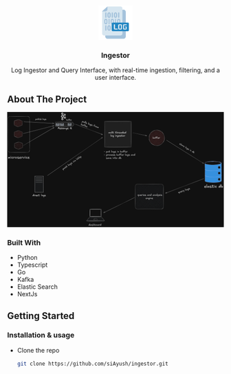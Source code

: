 <br />
<div align="center">
  <img src="./assets/logIcon.png" alt="Logo" width="80" height="80">

  <h3 align="center">Ingestor</h3>

  <p align="center">
  Log Ingestor and Query Interface, with real-time ingestion,  filtering, and a user interface.
    <br />
  </p>
</div>

## About The Project

<img src="./assets/design.png" alt="Logo" >

### Built With

- Python
- Typescript
- Go
- Kafka
- Elastic Search
- NextJs

<!-- GETTING STARTED -->

## Getting Started

### Installation & usage

- Clone the repo

  ```sh
  git clone https://github.com/siAyush/ingestor.git
  ```
